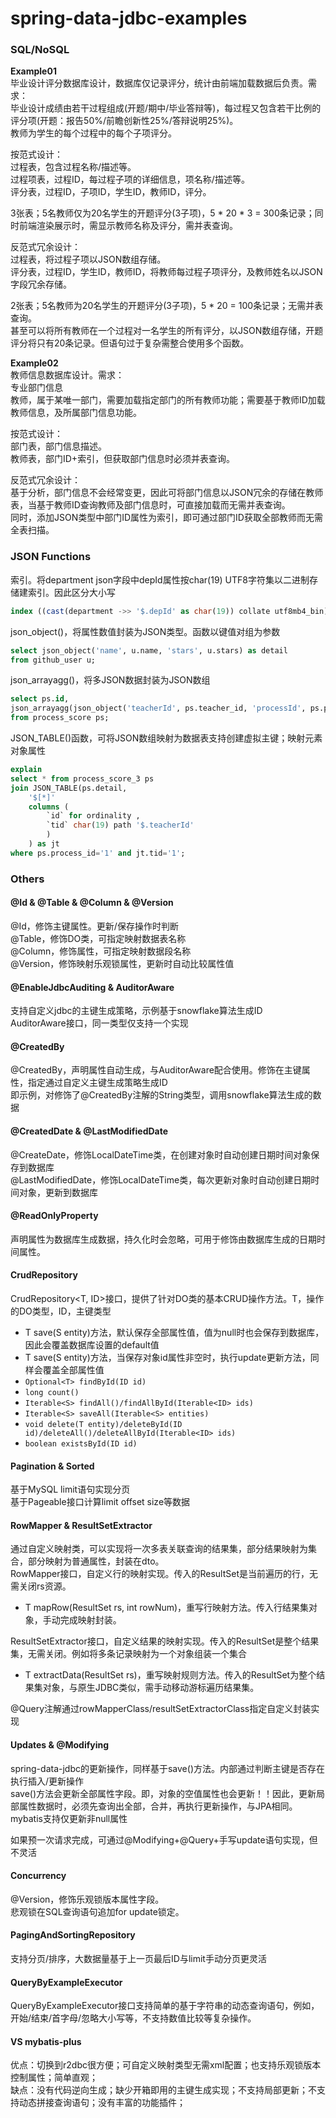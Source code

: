 # spring-data-jdbc-examples
### SQL/NoSQL
**Example01**  
毕业设计评分数据库设计，数据库仅记录评分，统计由前端加载数据后负责。需求：  
毕业设计成绩由若干过程组成(开题/期中/毕业答辩等)，每过程又包含若干比例的评分项(开题：报告50%/前瞻创新性25%/答辩说明25%)。  
教师为学生的每个过程中的每个子项评分。

按范式设计：  
过程表，包含过程名称/描述等。  
过程项表，过程ID，每过程子项的详细信息，项名称/描述等。  
评分表，过程ID，子项ID，学生ID，教师ID，评分。  

3张表；5名教师仅为20名学生的开题评分(3子项)，5 * 20 * 3 = 300条记录；同时前端渲染展示时，需显示教师名称及评分，需并表查询。

反范式冗余设计：  
过程表，将过程子项以JSON数组存储。  
评分表，过程ID，学生ID，教师ID，将教师每过程子项评分，及教师姓名以JSON字段冗余存储。  

2张表；5名教师为20名学生的开题评分(3子项)，5 * 20 = 100条记录；无需并表查询。   
甚至可以将所有教师在一个过程对一名学生的所有评分，以JSON数组存储，开题评分将只有20条记录。但语句过于复杂需整合使用多个函数。

**Example02**  
教师信息数据库设计。需求：   
专业部门信息   
教师，属于某唯一部门，需要加载指定部门的所有教师功能；需要基于教师ID加载教师信息，及所属部门信息功能。  

按范式设计：  
部门表，部门信息描述。  
教师表，部门ID+索引，但获取部门信息时必须并表查询。  

反范式冗余设计：  
基于分析，部门信息不会经常变更，因此可将部门信息以JSON冗余的存储在教师表，当基于教师ID查询教师及部门信息时，可直接加载而无需并表查询。  
同时，添加JSON类型中部门ID属性为索引，即可通过部门ID获取全部教师而无需全表扫描。  

### JSON Functions
索引。将department json字段中depId属性按char(19) UTF8字符集以二进制存储建索引。因此区分大小写
```sql
index ((cast(department ->> '$.depId' as char(19)) collate utf8mb4_bin))
```

json_object()，将属性数值封装为JSON类型。函数以键值对组为参数
```sql
select json_object('name', u.name, 'stars', u.stars) as detail
from github_user u;
```

json_arrayagg()，将多JSON数据封装为JSON数组
```sql
select ps.id,
json_arrayagg(json_object('teacherId', ps.teacher_id, 'processId', ps.process_id)) as detail
from process_score ps;
```

JSON_TABLE()函数，可将JSON数组映射为数据表支持创建虚拟主键；映射元素对象属性

```sql
explain
select * from process_score_3 ps
join JSON_TABLE(ps.detail,
    '$[*]'
    columns (
        `id` for ordinality ,
        `tid` char(19) path '$.teacherId'
        )
    ) as jt
where ps.process_id='1' and jt.tid='1';
```

### Others
#### @Id & @Table & @Column & @Version
@Id，修饰主键属性。更新/保存操作时判断  
@Table，修饰DO类，可指定映射数据表名称  
@Column，修饰属性，可指定映射数据段名称  
@Version，修饰映射乐观锁属性，更新时自动比较属性值

#### @EnableJdbcAuditing & AuditorAware
支持自定义jdbc的主键生成策略，示例基于snowflake算法生成ID  
AuditorAware接口，同一类型仅支持一个实现

#### @CreatedBy
@CreatedBy，声明属性自动生成，与AuditorAware配合使用。修饰在主键属性，指定通过自定义主键生成策略生成ID  
即示例，对修饰了@CreatedBy注解的String类型，调用snowflake算法生成的数据

#### @CreatedDate & @LastModifiedDate
@CreateDate，修饰LocalDateTime类，在创建对象时自动创建日期时间对象保存到数据库  
@LastModifiedDate，修饰LocalDateTime类，每次更新对象时自动创建日期时间对象，更新到数据库

#### @ReadOnlyProperty
声明属性为数据库生成数据，持久化时会忽略，可用于修饰由数据库生成的日期时间属性。

#### CrudRepository
CrudRepository<T, ID>接口，提供了针对DO类的基本CRUD操作方法。T，操作的DO类型，ID，主键类型
- T save(S entity)方法，默认保存全部属性值，值为null时也会保存到数据库，因此会覆盖数据库设置的default值
- T save(S entity)方法，当保存对象id属性非空时，执行update更新方法，同样会覆盖全部属性值
- `Optional<T> findById(ID id)`
- `long count()`
- `Iterable<S> findAll()/findAllById(Iterable<ID> ids)`
- `Iterable<S> saveAll(Iterable<S> entities)`
- `void delete(T entity)/deleteById(ID id)/deleteAll()/deleteAllById(Iterable<ID> ids)`
- `boolean existsById(ID id)`

#### Pagination & Sorted
基于MySQL limit语句实现分页  
基于Pageable接口计算limit offset size等数据  

#### RowMapper & ResultSetExtractor
通过自定义映射类，可以实现将一次多表关联查询的结果集，部分结果映射为集合，部分映射为普通属性，封装在dto。  
RowMapper接口，自定义行的映射实现。传入的ResultSet是当前遍历的行，无需关闭rs资源。
- T mapRow(ResultSet rs, int rowNum)，重写行映射方法。传入行结果集对象，手动完成映射封装。

ResultSetExtractor接口，自定义结果的映射实现。传入的ResultSet是整个结果集，无需关闭。例如将多条记录映射为一个对象组装一个集合
- T extractData(ResultSet rs)，重写映射规则方法。传入的ResultSet为整个结果集对象，与原生JDBC类似，需手动移动游标遍历结果集。

@Query注解通过rowMapperClass/resultSetExtractorClass指定自定义封装实现

#### Updates & @Modifying
spring-data-jdbc的更新操作，同样基于save()方法。内部通过判断主键是否存在执行插入/更新操作  
save()方法会更新全部属性字段。即，对象的空值属性也会更新！！因此，更新局部属性数据时，必须先查询出全部，合并，再执行更新操作，与JPA相同。mybatis支持仅更新非null属性

如果预一次请求完成，可通过@Modifying+@Query+手写update语句实现，但不灵活

#### Concurrency
@Version，修饰乐观锁版本属性字段。  
悲观锁在SQL查询语句追加for update锁定。

#### PagingAndSortingRepository
支持分页/排序，大数据量基于上一页最后ID与limit手动分页更灵活

#### QueryByExampleExecutor
QueryByExampleExecutor接口支持简单的基于字符串的动态查询语句，例如，开始/结束/首字母/忽略大小写等，不支持数值比较等复杂操作。

#### VS mybatis-plus
优点：切换到r2dbc很方便；可自定义映射类型无需xml配置；也支持乐观锁版本控制属性；简单直观；  
缺点：没有代码逆向生成；缺少开箱即用的主键生成实现；不支持局部更新；不支持动态拼接查询语句；没有丰富的功能插件；   